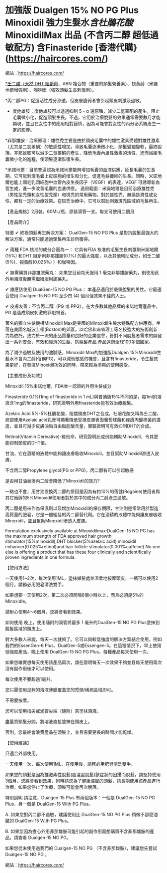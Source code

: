 # 加強版 Dualgen 15% NO PG Plus Minoxidil 強力生髮水*含杜鵑花酸* MinoxidilMax 出品 (不含丙二醇 超低過敏配方) 含Finasteride  [香港代購}(https://haircores.com/)

網站：https://haircores.com/

[*壬二酸（天然 DHT 阻斷劑](https://haircores.com/product/%e5%8a%a0%e5%bc%b7%e7%89%88-dualgen-15-no-pg-plus-minoxidil-%e5%bc%b7%e5%8a%9b%e7%94%9f%e9%ab%ae%e6%b0%b4%e5%90%ab%e6%9d%9c%e9%b5%91%e8%8a%b1%e9%85%b8-minoxidilmax-%e5%87%ba%e5%93%81-%e4%b8%8d/)、ABN 複合物（重要的頭髮營養素）、視黃醇（米諾地爾增強劑）、咖啡因（強效頭髮生長刺激劑）。

*丙二醇PG：促進活性成分滲透，但皮膚脆弱者會引起頭皮刺激及過敏。

* 度他雄胺：度他雄胺可以透過抑制 5 - α 還原酶，減少二氫睪酮的產生，阻止毛囊微小化，促進頭髮生長。不過，它用於治療脫髮的效果通常需要數月才能顯現，並且在女性中的應用相對謹慎，因為可能會對女性的內分泌系統產生一定的影響。

*非那雄胺：治療原理：雄性禿主要是由於頭皮毛囊中的雄性激素受體對雄性激素（尤其是二氫睪酮）的敏感性增加，導致毛囊逐漸微小化，頭髮變細變軟，最終脫落。非那雄胺可以減少二氫睪酮的產生，降低毛囊內雄性激素的活性，進而減緩毛囊微小化的進程，使頭髮逐漸恢復生長。

*米諾地爾：目前普遍認為米諾地爾能夠增加毛囊的血液供應，延長毛囊的生長期。它可能刺激毛囊上皮細胞的增生和分化，促進毛髮纖維的生長。同時，米諾地爾也能上調毛乳頭細胞中血管內皮生長因子（VEGF）的表達，VEGF 可誘導新血管生成，進一步改善毛囊的血液供應。
適用範圍：米諾地爾是目前治療雄性禿（男性型禿頭和女性型禿頭）和斑禿的常用藥物。對於雄性禿，無論是男性或女性，都有一定的治療效果。在斑禿治療中，它可以幫助刺激斑禿區域的毛髮再生。

【產品規格】2月裝，60ML/瓶，原裝滴管一支。每支可使用二個月

【產品簡介】

特徵
✔ 終極頭髮再生解決方案： DualGen-15 NO PG Plus 是對抗脫髮最強大的解決方案，通常只能透過頭髮再生診所獲得。

✔ 兩種 FDA 核准的成分合而為一： 它具有FDA 核准的毛髮生長刺激劑米諾地爾(15%) 和DHT 阻斷劑非那雄胺(0.1%) 的最大強度，以及其他輔助成分，如壬二酸(5%)、視黃醇(0.025%) ）和咖啡因。

✔ 無需購買非那雄胺藥丸： 如果您目前每天服用 1 毫克非那雄胺藥丸，則使用此外用溶液後無需繼續服用該藥丸。

✔ 誰應該使用 DualGen-15 NO PG Plus： 本產品適用於嚴重脫髮的男性。它最適合使用 Dualgen-15 NO PG 至少四 (4) 個月但效果不佳的人士。

✔ 皮膚友善：不含丙二醇（PG 或 PPG）。在大多數其他品牌的米諾地爾產品中，PG 是造成頭皮刺激的罪魁禍首。

著名的獨立生髮機構Minoxidil Max是美國的Minoxidil生髮水特殊配方供應商，坐落在美國名城波士頓(Boston)的郊區，以哈佛和麻省理工等名校強大的技術創新力為依托，致力於一流的產品質量和良好的企業信譽，針對不同脫髮者需求的開發出一系列安全，有效和經濟的生髮、防脫髮產品.產品遠銷全球100多個國家。

為了減少過敏及使用的油膩感，Minoxidil Max的加強版Dualgen 15%Minoxidil生髮水不含丙二醇(俗稱PG)，可以減低敏感的機會，且含有finasteride，令生髮效果更好，在發揮Minoxidil功效的同時，帶來較為清爽的使用感受。

【主要成份及功效】

Minoxidil 15%米諾地爾，FDA唯一認證的外用生髮成分

Finasteride 0.1%(1mg of finasteride in 1 mL)與普通版15%不同的是，每1ml的溶液含1mg的finasteride，研究證明外用finasteride能有效治療脫髮。

Azelaic Acid 5%-5%杜鵑花酸，阻擋頭皮DHT之合成。杜鵑花酸又稱為壬二酸，局部使用Azelaic acid乳膏可顯著降低受損皮膚表面葡萄球菌和痤瘡丙酸桿菌的濃度，並且可減少皮膚油脂自由脂肪酸含量，實驗證明可有效抑制DHT的合成。

Retinol(Vitamin Derivative)-維他命，研究證明此成份能輔助Minoxidil，令其更能抑制頭皮的DHT值。

甘油，它在酒精的液體中能夠讓皮膚吸收Minoxidil，並且幫助Minoxidil滲透入皮膚。

不含丙二醇Propylene glycol(PG or PPG)，丙二醇有可以引起敏感

是否用甘油替換丙二醇會降低了Minoxidil的效力?

一點也不會，用甘油置換丙二醇的原因是因為有約10%的落健(Rogaine)使用者與其它廠牌的5%Minoxidil使用者對於其中的成分丙二醇產生過敏。

丙二醇是用來作為保濕劑以及增加Minoxidil的保存期限，甘油則是常常用於製造高質量的肥皂，它是一個絕佳的丙二醇替代劑。它在酒精的液體中能夠讓皮膚吸收Minoxidil，並且幫助Minoxidil滲透入皮膚。

Formulation exclusively available at Minoxidilmax:DualGen-15 NO PG has the maximum strength of FDA approved hair growth stimulator(15%minoxidil),DHT blocker(5%azelaic acid),minoxidil enhancer(0.025%retinol)and hair follicle stimulator(0.001%caffeine).No one else is offering a product that has these four clinically and scientifically proven ingredients in one formula.

【使用方法】

一天使用1~2次，每次使用1ML，塗抺掉髮處並溫柔地按摩頭皮，一瓶可以使用2個月，請務必用肥皂清洗雙手。

如果想要一天使用2次，第二次必須間隔8個小時以上，而且必須是5%的Minoxidle。

請耐心使用4～6個月，您將會看到效果。

如何使用
晚上，使用隨附的滴管將最多 1 毫升的DualGen-15 NO PG Plus塗抹到脫髮區域的頭皮上。

對大多數人來說，每天一次就夠了。它可以與較低強度的解決方案結合使用，例如我們的EssenGen-6 Plus、DualGen-5或Essengen-5。在這種情況下，早上使用低強度產品，晚上使用 DualGen-15 NO PG Plus，每種產品每天使用一次。

如果您確實想每天使用該產品兩次，請在證明每天一次效果不夠並且每天使用兩次沒有副作用後才可以使用。

每次使用不要超過1毫升。

您只需使用足夠的溶液薄膜覆蓋您的禿頭/稀疏區域即可。

不需要按摩。

您可以使用指尖或滴管尖端（隨附）來塗抹溶液。

盡量將頭髮分開，將溶液直接塗抹在頭皮上。

否則，您最終會浪費產品在頭髮上，並且需要更長的時間才能乾燥。

【使用建議】

只適合外部使用。

一天使用一次，每次使用1ML，在使用後，請務必用肥皂清洗雙手。

如果您的頭髮是因為雄激素性脫髮(脂溢型脫髮)該症狀的困擾而脫髮，請堅持使用3個月，您將會看到效果，同時請您為了健康濃密的頭髮，請長期使用該產品進行治療。如果您停止了治療，頭髮可能會再次脫落。

特別說明
請注意，Dualgen-15 Plus 有兩個版本：一個是 DualGen-15 NO PG Plus，另一個是 DualGen-15 With PG Plus。

A. 如果您對丙二醇不過敏，建議使用比 DualGen-15 NO PG Plus 稍微不那麼油膩的 DualGen-15 With PG Plus。

B. 如果您因為擔心外用非那雄胺可能引起的副作用而想購買不含非那雄胺的產品，請查看 Dualgen-15 NO PG。

 

如果您從未使用過我們的 Dualgen-15 NO PG （不含非那雄胺），建議您先嘗試 Dualgen-15 NO PG 。

網站：https://haircores.com/

